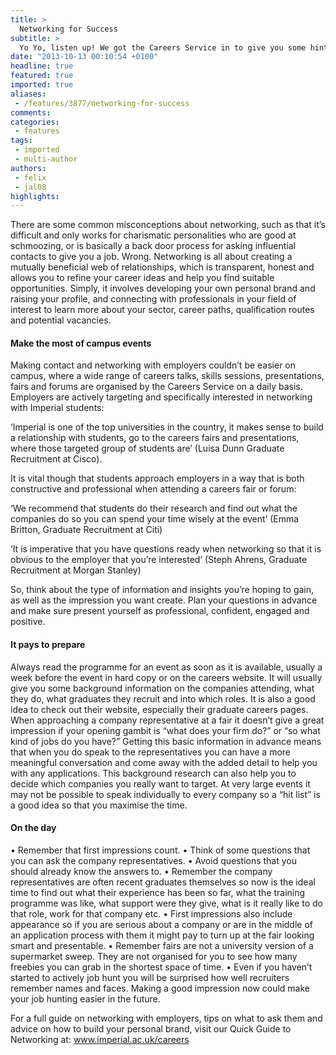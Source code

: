 ```yaml
---
title: >
  Networking for Success
subtitle: >
  Yo Yo, listen up! We got the Careers Service in to give you some hints and tips for essential networking practices you can use to land that new job or competitive internship. Remember who got you that Lambourghini... -Ed.
date: "2013-10-13 00:10:54 +0100"
headline: true
featured: true
imported: true
aliases:
 - /features/3877/networking-for-success
comments:
categories:
 - features
tags:
 - imported
 - multi-author
authors:
 - felix
 - jal08
highlights:
---
```


There are some common misconceptions about networking, such as that it’s difficult and only works for charismatic personalities who are good at schmoozing, or is basically a back door process for asking influential contacts to give you a job. Wrong. Networking is all about creating a mutually beneficial web of relationships, which is transparent, honest and allows you to refine your career ideas and help you find suitable opportunities. Simply, it involves developing your own personal brand and raising your profile, and connecting with professionals in your field of interest to learn more about your sector, career paths, qualification routes and potential vacancies.

####  Make the most of campus events

Making contact and networking with employers couldn’t be easier on campus, where a wide range of careers talks, skills sessions, presentations, fairs and forums are organised by the Careers Service on a daily basis. Employers are actively targeting and specifically interested in networking with Imperial students:

‘Imperial is one of the top universities in the country, it makes sense to build a relationship with students, go to the careers fairs and presentations, where those targeted group of students are’
 (Luisa Dunn Graduate Recruitment at Cisco).

It is vital though that students approach employers in a way that is both constructive and professional when attending a careers fair or forum:

‘We recommend that students do their research and find out what the companies do so you can spend your time wisely at the event’
 (Emma Britton, Graduate Recruitment at Citi)

‘It is imperative that you have questions ready when networking so that it is obvious to the employer that you’re interested’
 (Steph Ahrens, Graduate Recruitment at Morgan Stanley)

So, think about the type of information and insights you’re hoping to gain, as well as the impression you want create. Plan your questions in advance and make sure present yourself as professional, confident, engaged and positive.

####  It pays to prepare

Always read the programme for an event as soon as it is available, usually a week before the event in hard copy or on the careers website. It will usually give you some background information on the companies attending, what they do, what graduates they recruit and into which roles.
 It is also a good idea to check out their website, especially their graduate careers pages. When approaching a company representative at a fair it doesn’t give a great impression if your opening gambit is “what does your firm do?” or “so what kind of jobs do you have?” Getting this basic information in advance means that when you do speak to the representatives you can have a more meaningful conversation and come away with the added detail to help you with any applications. This background research can also help you to decide which companies you really want to target. At very large events it may not be possible to speak individually to every company so a “hit list” is a good idea so that you maximise the time.

####  On the day

• Remember that first impressions count.
 • Think of some questions that you can ask the company representatives.
 • Avoid questions that you should already know the answers to.
 • Remember the company representatives are often recent graduates themselves so now is the ideal time to find out what their experience has been so far, what the training programme was like, what support were they give, what is it really like to do that role, work for that company etc.
 • First impressions also include appearance so if you are serious about a company or are in the middle of an application process with them it might pay to turn up at the fair looking smart and presentable.
 • Remember fairs are not a university version of a supermarket sweep. They are not organised for you to see how many freebies you can grab in the shortest space of time.
 • Even if you haven’t started to actively job hunt you will be surprised how well recruiters remember names and faces. Making a good impression now could make your job hunting easier in the future.

 For a full guide on networking with employers, tips on what to ask them and advice on how to build your personal brand, visit our Quick Guide to Networking at:
www.imperial.ac.uk/careers
